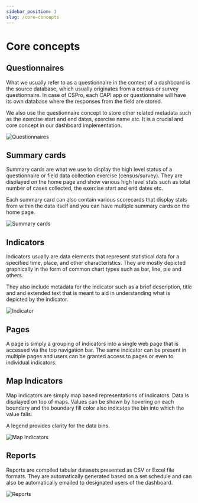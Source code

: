 ```yaml
---
sidebar_position: 3
slug: /core-concepts
---
```


# Core concepts


## Questionnaires
What we usually refer to as a questionnaire in the context of a dashboard is the source database, which usually originates from a census or survey questionnaire. In case of CSPro, each CAPI app or questionnaire will have its own database where the responses from the field are stored. 

We also use the questionnaire concept to store other related metadata such as the exercise start and end dates, exercise name etc. It is a crucial and core concept in our dashboard implementation.

![Questionnaires](/img/developer/questionnaires.png)

## Summary cards
Summary cards are what we use to display the high level status of a questionnaire or field data collection exercise (census/survey). They are displayed on the home page and show various high level stats such as total number of cases collected, the exercise start and end dates etc.

Each summary card can also contain various scorecards that display stats from within the data itself and you can have multiple summary cards on the home page.

![Summary cards](/img/developer/summary-card.png)

## Indicators
Indicators usually are data elements that represent statistical data for a specified time, place, and other characteristics. They are mostly depicted graphically in the form of common chart types such as bar, line, pie and others.

They also include metadata for the indicator such as a brief description, title and and extended text that is meant to aid in understanding what is depicted by the indicator.

![Indicator](https://via.placeholder.com/728x90.png?text=Indicator)

## Pages
A page is simply a grouping of indicators into a single web page that is accessed via the top navigation bar. The same indicator can be present in multiple pages and users can be granted access to pages or even to individual indicators.

## Map Indicators
Map indicators are simply map based representations of indicators. Data is displayed on top of maps. Values can be shown by hovering on each boundary and the boundary fill color also indicates the bin into which the value falls. 

A legend provides clarity for the data bins.

![Map Indicators](https://via.placeholder.com/728x90.png?text=Map+Indicator)

## Reports
Reports are compiled tabular datasets presented as CSV or Excel file formats. They are automatically generated based on a set schedule and can also be automatically emailed to designated users of the dashboard.

![Reports](https://via.placeholder.com/728x90.png?text=Reports)
